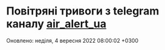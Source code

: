# Повітряні тривоги з telegram каналу [air_alert_ua](https://t.me/air_alert_ua)

Оновлено:
неділя, 4 вересня 2022 08:00:02 +0300
